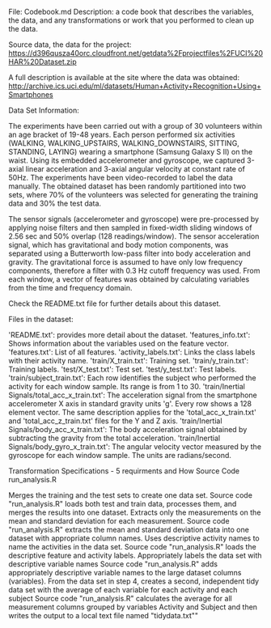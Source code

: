 File: Codebook.md
Description: a code book that describes the variables, the data, and any transformations or work that you performed to clean up the
data. 

Source data, the data for the project:
https://d396qusza40orc.cloudfront.net/getdata%2Fprojectfiles%2FUCI%20HAR%20Dataset.zip

A full description is available at the site where the data was obtained:
http://archive.ics.uci.edu/ml/datasets/Human+Activity+Recognition+Using+Smartphones

Data Set Information:

The experiments have been carried out with a group of 30 volunteers within an age bracket of 19-48 years. Each person performed six
activities (WALKING, WALKING_UPSTAIRS, WALKING_DOWNSTAIRS, SITTING, STANDING, LAYING) wearing a smartphone (Samsung Galaxy S II) on 
the waist. Using its embedded accelerometer and gyroscope, we captured 3-axial linear acceleration and 3-axial angular velocity at 
constant rate of 50Hz. The experiments have been video-recorded to label the data manually. The obtained dataset has been randomly 
partitioned into two sets, where 70% of the volunteers was selected for generating the training data and 30% the test data. 

The sensor signals (accelerometer and gyroscope) were pre-processed by applying noise filters and then sampled in fixed-width sliding 
windows of 2.56 sec and 50% overlap (128 readings/window). The sensor acceleration signal, which has gravitational and body motion 
components, was separated using a Butterworth low-pass filter into body acceleration and gravity. The gravitational force is assumed 
to have only low frequency components, therefore a filter with 0.3 Hz cutoff frequency was used. From each window, a vector of features 
was obtained by calculating variables from the time and frequency domain.

Check the README.txt file for further details about this dataset. 

Files in the dataset:

'README.txt': provides more detail about the dataset.
'features_info.txt': Shows information about the variables used on the feature vector.
'features.txt': List of all features.
'activity_labels.txt': Links the class labels with their activity name.
'train/X_train.txt': Training set.
'train/y_train.txt': Training labels.
'test/X_test.txt': Test set.
'test/y_test.txt': Test labels.
'train/subject_train.txt': Each row identifies the subject who performed the activity for each window sample. Its range is from 1 to 30.
'train/Inertial Signals/total_acc_x_train.txt': The acceleration signal from the smartphone accelerometer X axis in standard gravity
units 'g'. Every row shows a 128 element vector. The same description applies for the 'total_acc_x_train.txt' and 'total_acc_z_train.txt'
files for the Y and Z axis.
'train/Inertial Signals/body_acc_x_train.txt': The body acceleration signal obtained by subtracting the gravity from the total 
acceleration.
'train/Inertial Signals/body_gyro_x_train.txt': The angular velocity vector measured by the gyroscope for each window sample. The units
are radians/second.

Transformation Specifications - 5 requirments and How Source Code run_analysis.R 

Merges the training and the test sets to create one data set. Source code "run_analysis.R" loads both test and train data, processes
them, and merges the results into one dataset.
Extracts only the measurements on the mean and standard deviation for each measurement. Source code "run_analysis.R" extracts the mean
and standard deviation data into one dataset with appropriate column names.
Uses descriptive activity names to name the activities in the data set. Source code "run_analysis.R" loads the descriptive feature and
activity labels.
Appropriately labels the data set with descriptive variable names Source code "run_analysis.R" adds appropriately descriptive variable
names to the large dataset columns (variables).
From the data set in step 4, creates a second, independent tidy data set with the average of each variable for each activity and each 
subject Source code "run_analysis.R" calculates the average for all measurement columns grouped by variables Activity and Subject and
then writes the output to a local text file named "tidydata.txt""
